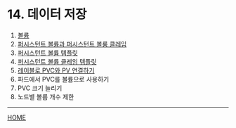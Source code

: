 # 14. 데이터 저장

1. [볼륨](./01.md)
2. [퍼시스턴트 볼륨과 퍼시스턴트 볼륨 클레임](./02.md)
3. [퍼시스턴트 볼륨 템플릿](./03.md)
4. [퍼시스턴트 볼륨 클레임 템플릿](./04.md)
5. [레이블로 PVC와 PV 연결하기](./05.md)
6. 파드에서 PVC를 볼륨으로 사용하기
7. PVC 크기 늘리기
8. 노드별 볼륨 개수 제한

-----
[HOME](../README.md)
